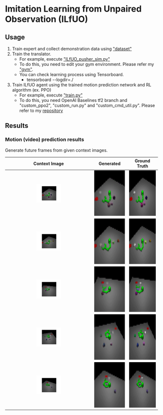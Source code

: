 # Imitation Learning from Unpaired Observation (ILfUO)

## Usage
1. Train expert and collect demonstration data using ["dataset"](../dataset/README.md)
2. Train the translator.
    - For example, execute ["ILfUO_pusher_sim.py"](./pusher/motion_prediction/ILfUO_pusher_sim.py)
    - To do this, you need to edit your gym environment. Please refer my ["gym"](../gym).
    - You can check learning process using Tensorboard.
        - tensorboard --logdir=./
3. Train ILfUO agent using the trained motion prediction network and RL algorithm (ex. PPO)
    - For example, execute ["train.py"](./pusher/ILfUO_rl_train/train.py)
    - To do this, you need OpenAI Baselines tf2 branch and "custom_ppo2", "custom_run.py" and "custom_cmd_util.py".
    Please refer to my [repository](https://github.com/gemst1/baselines)
    
## Results
### Motion (video) prediction results
Generate future frames from given context images.<br>

|Context Image|Generated|Ground Truth|
|:------:|:-----:|:-----:|
|<img src="./pusher/motion_prediction/results/gif/1000_src_0.png" width="30%">|<img src="./pusher/motion_prediction/results/gif/1000_recon_0.gif" width="150px" height="150px">|<img src="./pusher/motion_prediction/results/gif/1000_src_0.gif" width="150px" height="150px">|
|<img src="./pusher/motion_prediction/results/gif/1000_src_1.png" width="30%">|<img src="./pusher/motion_prediction/results/gif/1000_recon_1.gif" width="150px" height="150px">|<img src="./pusher/motion_prediction/results/gif/1000_src_1.gif" width="150px" height="150px">|
|<img src="./pusher/motion_prediction/results/gif/1000_src_2.png" width="30%">|<img src="./pusher/motion_prediction/results/gif/1000_recon_2.gif" width="150px" height="150px">|<img src="./pusher/motion_prediction/results/gif/1000_src_2.gif" width="150px" height="150px">|
|<img src="./pusher/motion_prediction/results/gif/1000_src_3.png" width="30%">|<img src="./pusher/motion_prediction/results/gif/1000_recon_3.gif" width="150px" height="150px">|<img src="./pusher/motion_prediction/results/gif/1000_src_3.gif" width="150px" height="150px">|
|<img src="./pusher/motion_prediction/results/gif/1000_src_4.png" width="30%">|<img src="./pusher/motion_prediction/results/gif/1000_recon_4.gif" width="150px" height="150px">|<img src="./pusher/motion_prediction/results/gif/1000_src_4.gif" width="150px" height="150px">|

